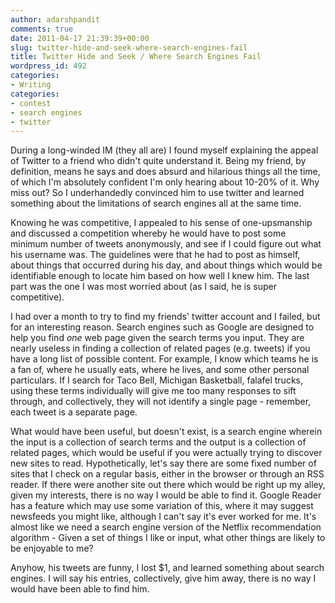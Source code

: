 ```yaml
---
author: adarshpandit
comments: true
date: 2011-04-17 21:39:39+00:00
slug: twitter-hide-and-seek-where-search-engines-fail
title: Twitter Hide and Seek / Where Search Engines Fail
wordpress_id: 492
categories:
- Writing
categories:
- contest
- search engines
- twitter
---
```


During a long-winded IM (they all are) I found myself explaining the appeal of Twitter to a friend who didn't quite understand it. Being my friend, by definition, means he says and does absurd and hilarious things all the time, of which I'm absolutely confident I'm only hearing about 10-20% of it. Why miss out? So I underhandedly convinced him to use twitter and learned something about the limitations of search engines all at the same time.

Knowing he was competitive, I appealed to his sense of one-upsmanship and discussed a competition whereby he would have to post some minimum number of tweets anonymously, and see if I could figure out what his username was. The guidelines were that he had to post as himself, about things that occurred during his day, and about things which would be identifiable enough to locate him based on how well I knew him. The last part was the one I was most worried about (as I said, he is super competitive).

I had over a month to try to find my friends' twitter account and I failed, but for an interesting reason. Search engines such as Google are designed to help you find *one* web page given the search terms you input. They are nearly useless in finding a collection of related pages (e.g. tweets) if you have a long list of possible content. For example, I know which teams he is a fan of, where he usually eats, where he lives, and some other personal particulars. If I search for Taco Bell, Michigan Basketball, falafel trucks, using these terms individually will give me too many responses to sift through, and collectively, they will not identify a single page - remember, each tweet is a separate page.

What would have been useful, but doesn't exist, is a search engine wherein the input is a collection of search terms and the output is a collection of related pages, which would be useful if you were actually trying to discover new sites to read. Hypothetically, let's say there are some fixed number of sites that I check on a regular basis, either in the browser or through an RSS reader. If there were another site out there which would be right up my alley, given my interests, there is no way I would be able to find it. Google Reader has a feature which may use some variation of this, where it may suggest newsfeeds you might like, although I can't say it's ever worked for me. It's almost like we need a search engine version of the Netflix recommendation algorithm - Given a set of things I like or input, what other things are likely to be enjoyable to me?

Anyhow, his tweets are funny, I lost $1, and learned something about search engines. I will say his entries, collectively, give him away, there is no way I would have been able to find him.
